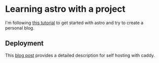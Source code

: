# Learning astro with a project

I'm following [this tutorial](https://docs.astro.build/en/tutorial/0-introduction/) to get started with astro and try to create a personal blog.

## Deployment

This [blog post](https://valstar.dev/blog/2022-09-06-astro-caddy-hosting/) provides a detailed description for self hosting with caddy.

